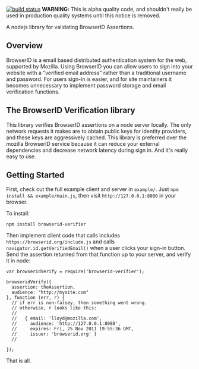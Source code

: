 [![build status](https://secure.travis-ci.org/lloyd/node-browserid.png)](http://travis-ci.org/lloyd/node-browserid)
**WARNING:** This is alpha quality code, and shouldn't
really be used in production quality systems until this
notice is removed.

A nodejs library for validating BrowserID Assertions.

## Overview

BrowserID is a email based distributed authentication system
for the web, supported by Mozilla.  Using BrowserID you can
allow users to sign into your website with a "verified email address"
rather than a traditional username and password.  For users
sign-in is easier, and for site maintainers it becomes unnecessary
to implement password storage and email verification functions.

## The BrowserID Verification library

This library verifies BrowserID assertions on a node server locally.
The only network requests it makes are to obtain public keys for
identity providers, and these keys are aggressively cached.  This
library is preferred over the mozilla BrowserID service because it
can reduce your external dependencies and decrease network latency
during sign in.  And it's really easy to use.

## Getting Started

First, check out the full example client and server in `example/`.
Just `npm install && example/main.js`, then visit
`http://127.0.0.1:8080` in your browser.

To install:

    npm install browserid-verifier

Then implement client code that calls includes
`https://browserid.org/include.js` and calls
`navigator.id.getVerifiedEmail()` when a user clicks your sign-in
button.  Send the assertion returned from that function up to your
server, and verify it in node:

    var browseridVerify = require('browserid-verifier');

    browseridVerify({
      assertion: theAssertion,
      audience: "http://mysite.com"
    }, function (err, r) {
      // if err is non-falsey, then something went wrong.
      // otherwise, r looks like this:
      //
      //   { email: 'lloyd@mozilla.com',
      //     audience: 'http://127.0.0.1:8080',
      //     expires: Fri, 25 Nov 2011 19:55:36 GMT,
      //     issuer: 'browserid.org' }
      //   

    });

That is all.
